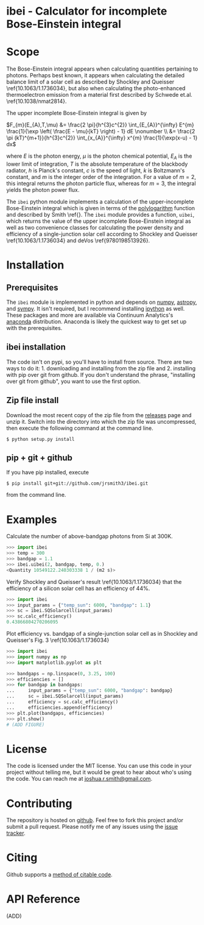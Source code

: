 ibei - Calculator for incomplete Bose-Einstein integral
=======================================================

Scope
=====
The Bose-Einstein integral appears when calculating quantities pertaining to photons. Perhaps best known, it appears when calculating the detailed balance limit of a solar cell as described by Shockley and Queisser \ref{10.1063/1.1736034}, but also when calculating the photo-enhanced thermoelectron emission from a material first described by Schwede et.al. \ref{10.1038/nmat2814}.

The upper incomplete Bose-Einstein integral is given by

$F_{m}(E_{A},T,\mu) &= \frac{2 \pi}{h^{3}c^{2}} \int_{E_{A}}^{\infty} E^{m} \frac{1}{\exp \left( \frac{E - \mu}{kT} \right) - 1} dE \nonumber \\
 &= \frac{2 \pi (kT)^{m+1}}{h^{3}c^{2}} \int_{x_{A}}^{\infty} x^{m} \frac{1}{\exp(x-u) - 1} dx$

where $E$ is the photon energy, $\mu$ is the photon chemical potential, $E_{A}$ is the lower limit of integration, $T$ is the absolute temperature of the blackbody radiator, $h$ is Planck's constant, $c$ is the speed of light, $k$ is Boltzmann's constant, and $m$ is the integer order of the integration. For a value of $m = 2$, this integral returns the photon particle flux, whereas for $m = 3$, the integral yields the photon power flux.

The `ibei` python module implements a calculation of the upper-incomplete Bose-Einstein integral which is given in terms of the [polylogarithm](https://en.wikipedia.org/wiki/Polylogarithm) function and described by Smith \ref{}. The `ibei` module provides a function, `uibei`, which returns the value of the upper incomplete Bose-Einstein integral as well as two convenience classes for calculating the power density and efficiency of a single-junction solar cell according to Shockley and Queisser \ref{10.1063/1.1736034} and deVos \ref{9780198513926}.


Installation
============

Prerequisites
-------------
The `ibei` module is implemented in python and depends on [numpy](http://www.numpy.org), [astropy](http://www.astropy.org), and [sympy](http://sympy.org/en/index.html). It isn't required, but I recommend installing [ipython](http://ipython.org) as well. These packages and more are available via Continuum Analytics's [anaconda](http://continuum.io/downloads) distribution. Anaconda is likely the quickest way to get set up with the prerequisites.

ibei installation
-----------------
The code isn't on pypi, so you'll have to install from source. There are two ways to do it: 1. downloading and installing from the zip file and 2. installing with pip over git from github. If you don't understand the phrase, "installing over git from github", you want to use the first option.

Zip file install
----------------
Download the most recent copy of the zip file from the [releases](https://github.com/jrsmith3/ibei/releases) page and unzip it. Switch into the directory into which the zip file was uncompressed, then execute the following command at the command line.

    $ python setup.py install

pip + git + github
------------------
If you have pip installed, execute

    $ pip install git+git://github.com/jrsmith3/ibei.git

from the command line.


Examples
========
Calculate the number of above-bandgap photons from Si at 300K.

```python
>>> import ibei
>>> temp = 300
>>> bandgap = 1.1
>>> ibei.uibei(2, bandgap, temp, 0.)
<Quantity 10549122.240303338 1 / (m2 s)>

```

Verify Shockley and Queisser's result \ref{10.1063/1.1736034} that the efficiency of a silicon solar cell has an efficiency of 44%.

```python
>>> import ibei
>>> input_params = {"temp_sun": 6000, "bandgap": 1.1}
>>> sc = ibei.SQSolarcell(input_params)
>>> sc.calc_efficiency()
0.43866804270206095

```

Plot efficiency vs. bandgap of a single-junction solar cell as in Shockley and Queisser's Fig. 3 \ref{10.1063/1.1736034}

```python
>>> import ibei
>>> import numpy as np
>>> import matplotlib.pyplot as plt

>>> bandgaps = np.linspace(0, 3.25, 100)
>>> efficiencies = []
>>> for bandgap in bandgaps:
...     input_params = {"temp_sun": 6000, "bandgap": bandgap}
...     sc = ibei.SQSolarcell(input_params)
...     efficiency = sc.calc_efficiency()
...     efficiencies.append(efficiency)
>>> plt.plot(bandgaps, efficiencies)
>>> plt.show()
# (ADD FIGURE)
```


License
=======
The code is licensed under the MIT license. You can use this code in your project without telling me, but it would be great to hear about who's using the code. You can reach me at joshua.r.smith@gmail.com.


Contributing
============
The repository is hosted on [github](https://github.com/jrsmith3/ibei). Feel free to fork this project and/or submit a pull request. Please notify me of any issues using the [issue tracker](https://github.com/jrsmith3/ibei/issues).


Citing
======
Github supports a [method of citable code](https://guides.github.com/activities/citable-code/).


API Reference
=============
(ADD)
